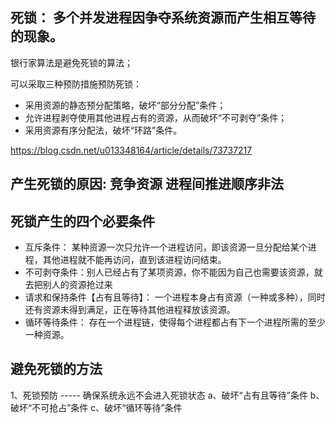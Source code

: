 ## 死锁： 多个并发进程因争夺系统资源而产生相互等待的现象。

银行家算法是避免死锁的算法；

可以采取三种预防措施预防死锁：

- 采用资源的静态预分配策略，破坏“部分分配”条件；
- 允许进程剥夺使用其他进程占有的资源，从而破坏“不可剥夺”条件；
- 采用资源有序分配法，破坏“环路”条件。

https://blog.csdn.net/u013348164/article/details/73737217

## 产生死锁的原因: 竞争资源 进程间推进顺序非法

## 死锁产生的四个必要条件

- 互斥条件： 某种资源一次只允许一个进程访问，即该资源一旦分配给某个进程，其他进程就不能再访问，直到该进程访问结束。
- 不可剥夺条件：别人已经占有了某项资源，你不能因为自己也需要该资源，就去把别人的资源抢过来
- 请求和保持条件【占有且等待】： 一个进程本身占有资源（一种或多种），同时还有资源未得到满足，正在等待其他进程释放该资源。
- 循环等待条件： 存在一个进程链，使得每个进程都占有下一个进程所需的至少一种资源。

## 避免死锁的方法

1、死锁预防 ----- 确保系统永远不会进入死锁状态
a、破坏“占有且等待”条件
b、破坏“不可抢占”条件
c、破坏“循环等待”条件
